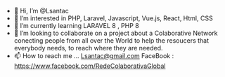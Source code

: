 - 👋 Hi, I’m @Lsantac
- 👀 I’m interested in PHP, Laravel, Javascript, Vue.js, React, Html, CSS
- 🌱 I’m currently learning LARAVEL 8 , PHP 8
- 💞️ I’m looking to collaborate on a project about a Colaborative Network conecting people from all over the World to help the resoucers that everybody needs, to reach where they are needed. 
- 📫 How to reach me ... Lsantac@gmail.com 
FaceBook : https://www.facebook.com/RedeColaborativaGlobal
                          

<!---
Lsantac/Lsantac is a ✨ special ✨ repository because its `README.md` (this file) appears on your GitHub profile.
You can click the Preview link to take a look at your changes.
--->
